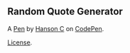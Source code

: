 Random Quote Generator
----------------------


A [Pen](https://codepen.io/hansonersc/pen/jxbmrJ) by [Hanson C](https://codepen.io/hansonersc) on [CodePen](https://codepen.io).

[License](https://codepen.io/hansonersc/pen/jxbmrJ/license).
